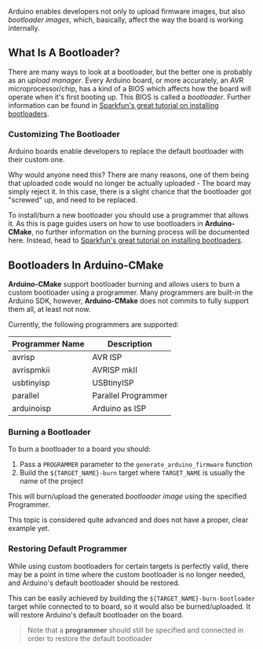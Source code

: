 Arduino enables developers not only to upload firmware images, but also *bootloader images*, which, basically, affect the way the board is working internally.

## What Is A Bootloader?

There are many ways to look at a bootloader, but the better one is probably as an *upload manager*.
Every Arduino board, or more accurately, an AVR microprocessor/chip, has a kind of a BIOS which affects how the board will operate when it's first booting up. This BIOS is called a *bootloader*.
Further information can be found in [Sparkfun's great tutorial on installing bootloaders](https://learn.sparkfun.com/tutorials/installing-an-arduino-bootloader).

### Customizing The Bootloader

Arduino boards enable developers to replace the default bootloader with their custom one.

Why would anyone need this? 
There are many reasons, one of them being that uploaded code would no longer be actually uploaded - The board may simply reject it. 
In this case, there is a slight chance that the bootloader got "screwed" up, and need to be replaced.

To install/burn a new bootloader you should use a programmer that allows it.
As this is page guides users on how to use bootloaders in **Arduino-CMake**, no further information on the burning process will be documented here. 
Instead, head to [Sparkfun's great tutorial on installing bootloaders](https://learn.sparkfun.com/tutorials/installing-an-arduino-bootloader).

## Bootloaders In Arduino-CMake

**Arduino-CMake** support bootloader burning and allows users to burn a custom bootloader using a programmer.
Many programmers are built-in the Arduino SDK, however, **Arduino-CMake** does not commits to fully support them all, at least not now.

Currently, the following programmers are supported:

| Programmer Name | Description         |
| --------------- | ------------------- |
| avrisp          | AVR ISP             |
| avrispmkii      | AVRISP mkII         |
| usbtinyisp      | USBtinyISP          |
| parallel        | Parallel Programmer |
| arduinoisp      | Arduino as ISP      |

### Burning a Bootloader

To burn a bootloader to a board you should:

1. Pass a `PROGRAMMER` parameter to the `generate_arduino_firmware` function
2. Build the `${TARGET_NAME}-burn` target where `TARGET_NAME` is usually the name of the project

This will burn/upload the generated *bootloader image* using the specified Programmer.

This topic is considered quite advanced and does not have a proper, clear example yet.

### Restoring Default Programmer

While using custom bootloaders for certain targets is perfectly valid, there may be a point in time where the custom bootloader is no longer needed, and Arduino's default bootloader should be restored.

This can be easily achieved by building the `${TARGET_NAME}-burn-bootloader` target while connected to to board, so it would also be burned/uploaded.
It will restore Arduino's default bootloader on the board.

> Note that a **programmer** should still be specified and connected in order to restore the default bootloader